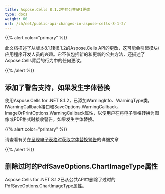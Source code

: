 ```yaml
---
title: Aspose.Cells 8.1.2中的公共API更改
type: docs
weight: 60
url: /zh/net/public-api-changes-in-aspose-cells-8-1-2/
---
```


{{% alert color="primary" %}} 

此文档描述了从版本8.1.1到8.1.2的Aspose.Cells API的更改，这可能会引起模块/应用程序开发人员的兴趣。它不仅包括新的和更新的公共方法，还描述了Aspose.Cells背后的行为中的任何更改。

{{% /alert %}} 
## **添加了警告支持，如果发生字体替换**
使用Aspose.Cells for .NET 8.1.2，已添加WarningInfo、WarningType类，IWarningCallback接口和SaveOptions.WarningCallback、ImageOrPrintOptions.WarningCallback属性，以便用户在将电子表格转换为图像或PDF格式时接收警告，如果发生字体替换。 

{{% alert color="primary" %}} 

请查看有关[在呈现电子表格时获取字体替换警告](http://aspose.com/docs/display/cellsnet/Get+Warnings+for+Font+Substitution+while+Rendering+Excel+File)的详细文章

{{% /alert %}}
## **删除过时的PdfSaveOptions.ChartImageType属性**
Aspose.Cells for .NET 8.1.2已从公共API中删除了过时的PdfSaveOptions.ChartImageType属性。
